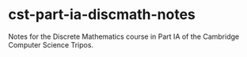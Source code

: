 # cst-part-ia-discmath-notes
 Notes for the Discrete Mathematics course in Part IA of the Cambridge Computer Science Tripos.
